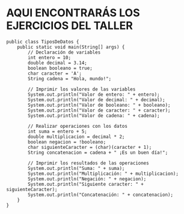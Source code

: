 # AQUI ENCONTRARÁS LOS EJERCICIOS DEL TALLER

    public class TiposDeDatos {
        public static void main(String[] args) {
            // Declaración de variables
            int entero = 10;
            double decimal = 3.14;
            boolean booleano = true;
            char caracter = 'A';
            String cadena = "Hola, mundo!";

            // Imprimir los valores de las variables
            System.out.println("Valor de entero: " + entero);
            System.out.println("Valor de decimal: " + decimal);
            System.out.println("Valor de booleano: " + booleano);
            System.out.println("Valor de caracter: " + caracter);
            System.out.println("Valor de cadena: " + cadena);

            // Realizar operaciones con los datos
            int suma = entero + 5;
            double multiplicacion = decimal * 2;
            boolean negacion = !booleano;
            char siguienteCaracter = (char)(caracter + 1);
            String concatenacion = cadena + " ¡Es un buen día!";

            // Imprimir los resultados de las operaciones
            System.out.println("Suma: " + suma);
            System.out.println("Multiplicación: " + multiplicacion);
            System.out.println("Negación: " + negacion);
            System.out.println("Siguiente caracter: " + siguienteCaracter);
            System.out.println("Concatenación: " + concatenacion);
        }
    }
    
 
